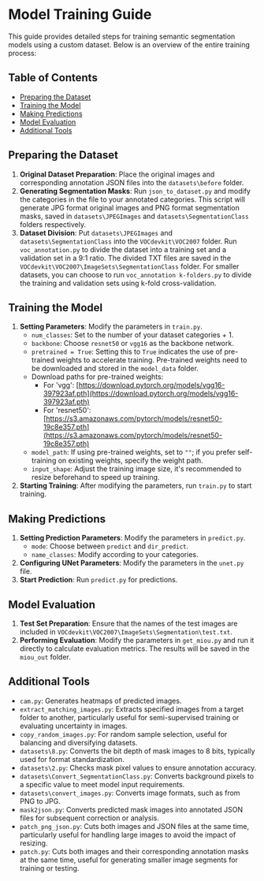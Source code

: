 # Model Training Guide

This guide provides detailed steps for training semantic segmentation models using a custom dataset. Below is an overview of the entire training process:

## Table of Contents
- [Preparing the Dataset](#preparing-the-dataset)
- [Training the Model](#training-the-model)
- [Making Predictions](#making-predictions)
- [Model Evaluation](#model-evaluation)
- [Additional Tools](#additional-tools)

## Preparing the Dataset
1. **Original Dataset Preparation**: Place the original images and corresponding annotation JSON files into the `datasets\before` folder.
2. **Generating Segmentation Masks**: Run `json_to_dataset.py` and modify the categories in the file to your annotated categories. This script will generate JPG format original images and PNG format segmentation masks, saved in `datasets\JPEGImages` and `datasets\SegmentationClass` folders respectively.
3. **Dataset Division**: Put `datasets\JPEGImages` and `datasets\SegmentationClass` into the `VOCdevkit\VOC2007` folder. Run `voc_annotation.py` to divide the dataset into a training set and a validation set in a 9:1 ratio. The divided TXT files are saved in the `VOCdevkit\VOC2007\ImageSets\SegmentationClass` folder. For smaller datasets, you can choose to run `voc_annotation k-folders.py` to divide the training and validation sets using k-fold cross-validation.

## Training the Model
1. **Setting Parameters**: Modify the parameters in `train.py`.
   - `num_classes`: Set to the number of your dataset categories + 1.
   - `backbone`: Choose `resnet50` or `vgg16` as the backbone network.
   - `pretrained = True`: Setting this to `True` indicates the use of pre-trained weights to accelerate training. Pre-trained weights need to be downloaded and stored in the `model_data` folder.
   - Download paths for pre-trained weights:
     - For 'vgg': [https://download.pytorch.org/models/vgg16-397923af.pth](https://download.pytorch.org/models/vgg16-397923af.pth)
     - For 'resnet50': [https://s3.amazonaws.com/pytorch/models/resnet50-19c8e357.pth](https://s3.amazonaws.com/pytorch/models/resnet50-19c8e357.pth)
   - `model_path`: If using pre-trained weights, set to `""`; if you prefer self-training on existing weights, specify the weight path.
   - `input_shape`: Adjust the training image size, it's recommended to resize beforehand to speed up training.
2. **Starting Training**: After modifying the parameters, run `train.py` to start training.

## Making Predictions
1. **Setting Prediction Parameters**: Modify the parameters in `predict.py`.
   - `mode`: Choose between `predict` and `dir_predict`.
   - `name_classes`: Modify according to your categories.
2. **Configuring UNet Parameters**: Modify the parameters in the `unet.py` file.
3. **Start Prediction**: Run `predict.py` for predictions.

## Model Evaluation
1. **Test Set Preparation**: Ensure that the names of the test images are included in `VOCdevkit\VOC2007\ImageSets\Segmentation\test.txt`.
2. **Performing Evaluation**: Modify the parameters in `get_miou.py` and run it directly to calculate evaluation metrics. The results will be saved in the `miou_out` folder.

## Additional Tools
- `cam.py`: Generates heatmaps of predicted images.
- `extract_matching_images.py`: Extracts specified images from a target folder to another, particularly useful for semi-supervised training or evaluating uncertainty in images.
- `copy_random_images.py`: For random sample selection, useful for balancing and diversifying datasets.
- `datasets\8.py`: Converts the bit depth of mask images to 8 bits, typically used for format standardization.
- `datasets\2.py`: Checks mask pixel values to ensure annotation accuracy.
- `datasets\Convert_SegmentationClass.py`: Converts background pixels to a specific value to meet model input requirements.
- `datasets\convert_images.py`: Converts image formats, such as from PNG to JPG.
- `mask2json.py`: Converts predicted mask images into annotated JSON files for subsequent correction or analysis.
- `patch_png_json.py`: Cuts both images and JSON files at the same time, particularly useful for handling large images to avoid the impact of resizing.
- `patch.py`: Cuts both images and their corresponding annotation masks at the same time, useful for generating smaller image segments for training or testing.
